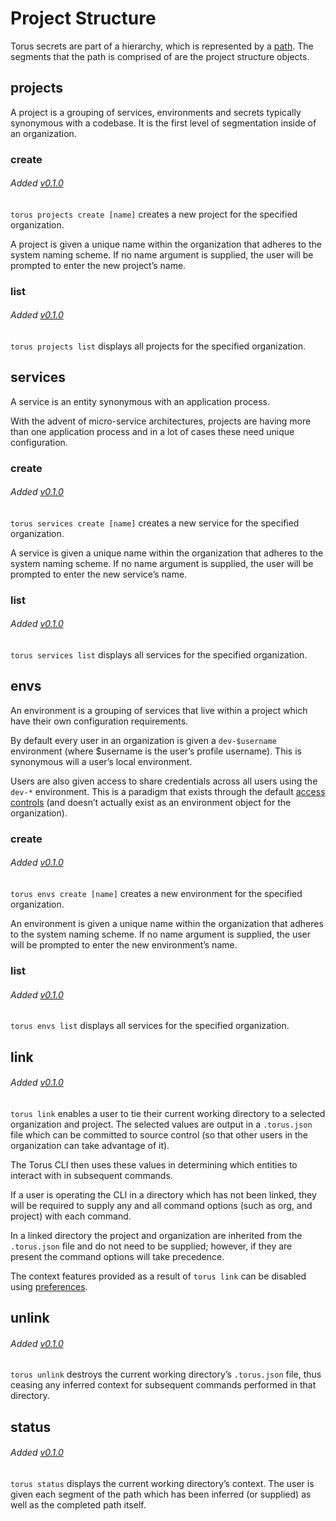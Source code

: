 # Project Structure
Torus secrets are part of a hierarchy, which is represented by a [path](../guides/path.md). The segments that the path is comprised of are the project structure objects.

## projects
A project is a grouping of services, environments and secrets typically synonymous with a codebase. It is the first level of segmentation inside of an organization.

### create
###### Added [v0.1.0](https://github.com/manifoldco/torus-cli/blob/master/CHANGELOG.md)

`torus projects create [name]` creates a new project for the specified organization.

A project is given a unique name within the organization that adheres to the system naming scheme. If no name argument is supplied, the user will be prompted to enter the new project’s name.

### list
###### Added [v0.1.0](https://github.com/manifoldco/torus-cli/blob/master/CHANGELOG.md)

`torus projects list` displays all projects for the specified organization.

## services
A service is an entity synonymous with an application process.  
  
With the advent of micro-service architectures, projects are having more than one application process and in a lot of cases these need unique configuration.

### create
###### Added [v0.1.0](https://github.com/manifoldco/torus-cli/blob/master/CHANGELOG.md)

`torus services create [name]` creates a new service for the specified organization.

A service is given a unique name within the organization that adheres to the system naming scheme. If no name argument is supplied, the user will be prompted to enter the new service’s name.  

### list
###### Added [v0.1.0](https://github.com/manifoldco/torus-cli/blob/master/CHANGELOG.md)

`torus services list` displays all services for the specified organization.

## envs
An environment is a grouping of services that live within a project which have their own configuration requirements.

By default every user in an organization is given a `dev-$username` environment (where $username is the user’s profile username). This is synonymous will a user’s local environment.

Users are also given access to share credentials across all users using the `dev-*` environment. This is a paradigm that exists through the default [access controls](./access-control.md) (and doesn’t actually exist as an environment object for the organization).  

### create
###### Added [v0.1.0](https://github.com/manifoldco/torus-cli/blob/master/CHANGELOG.md)

`torus envs create [name]` creates a new environment for the specified organization.

An environment is given a unique name within the organization that adheres to the system naming scheme. If no name argument is supplied, the user will be prompted to enter the new environment’s name.

### list
###### Added [v0.1.0](https://github.com/manifoldco/torus-cli/blob/master/CHANGELOG.md)

`torus envs list` displays all services for the specified organization.  

## link
###### Added [v0.1.0](https://github.com/manifoldco/torus-cli/blob/master/CHANGELOG.md)

`torus link` enables a user to tie their current working directory to a selected organization and project. The selected values are output in a `.torus.json` file which can be committed to source control (so that other users in the organization can take advantage of it).

The Torus CLI then uses these values in determining which entities to interact with in subsequent commands.

If a user is operating the CLI in a directory which has not been linked, they will be required to supply any and all command options (such as org, and project) with each command.

In a linked directory the project and organization are inherited from the `.torus.json` file and do not need to be supplied; however, if they are present the command options will take precedence.

The context features provided as a result of `torus link` can be disabled using [preferences](./system.md#prefs). 

## unlink
###### Added [v0.1.0](https://github.com/manifoldco/torus-cli/blob/master/CHANGELOG.md)

`torus unlink` destroys the current working directory’s `.torus.json` file, thus ceasing any inferred context for subsequent commands performed in that directory.

## status
###### Added [v0.1.0](https://github.com/manifoldco/torus-cli/blob/master/CHANGELOG.md)

`torus status` displays the current working directory’s context. The user is given each segment of the path which has been inferred (or supplied) as well as the completed path itself.
